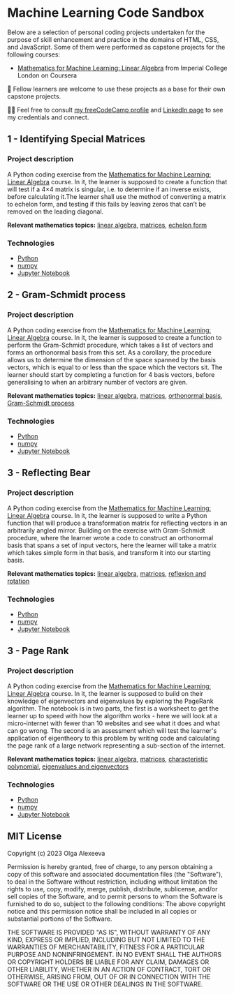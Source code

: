 # Machine Learning Code Sandbox
Below are a selection of personal coding projects undertaken for the purpose of skill enhancement and practice in the domains of HTML, CSS, and JavaScript. Some of them were performed as capstone projects for the following courses: 
- <a href="https://www.coursera.org/learn/linear-algebra-machine-learning">Mathematics for Machine Learning: Linear Algebra</a> from Imperial College London on Coursera

🌱 Fellow learners are welcome to use these projects as a base for their own capstone projects. 

👋🏻 Feel free to consult <a href="https://www.freecodecamp.org/olgaalexee">my freeCodeCamp profile</a> and <a href="https://www.linkedin.com/in/bookwormolga">LinkedIn page</a> to see my credentials and connect. 

## 1 - Identifying Special Matrices

### Project description
A Python coding exercise from the <a href="https://www.coursera.org/learn/linear-algebra-machine-learning">Mathematics for Machine Learning: Linear Algebra</a> course. In it, the learner is supposed to create a function that will test if a 4×4 matrix is singular, i.e. to determine if an inverse exists, before calculating it.The learner shall use the method of converting a matrix to echelon form, and testing if this fails by leaving zeros that can’t be removed on the leading diagonal.

<b>Relevant mathematics topics:</b> <a href="https://en.wikipedia.org/wiki/Linear_algebra#:~:text=Linear%20algebra%20is%20the%20branch,this%20case%2C%20a%20unique%20point">linear algebra</a>, <a href="https://en.wikipedia.org/wiki/Matrix_(mathematics)">matrices</a>, <a href="https://en.wikipedia.org/wiki/Row_echelon_form">echelon form</a>

### Technologies
- <a href="https://www.python.org/">Python</a>
- <a href="https://numpy.org/">numpy</a>
- <a href="https://jupyter.org/">Jupyter Notebook</a>

## 2 - Gram-Schmidt process

### Project description
A Python coding exercise from the <a href="https://www.coursera.org/learn/linear-algebra-machine-learning">Mathematics for Machine Learning: Linear Algebra</a> course. In it, the learner is supposed to create a function to perform the Gram-Schmidt procedure, which takes a list of vectors and forms an orthonormal basis from this set. As a corollary, the procedure allows us to determine the dimension of the space spanned by the basis vectors, which is equal to or less than the space which the vectors sit. The learner should start by completing a function for 4 basis vectors, before generalising to when an arbitrary number of vectors are given.

<b>Relevant mathematics topics:</b> <a href="https://en.wikipedia.org/wiki/Linear_algebra#:~:text=Linear%20algebra%20is%20the%20branch,this%20case%2C%20a%20unique%20point">linear algebra</a>, <a href="https://en.wikipedia.org/wiki/Matrix_(mathematics)">matrices</a>, <a href="https://en.wikipedia.org/wiki/Orthonormal_basis">orthonormal basis</a>, <a href="https://en.wikipedia.org/wiki/Gram%E2%80%93Schmidt_process">Gram-Schmidt process</a>

### Technologies
- <a href="https://www.python.org/">Python</a>
- <a href="https://numpy.org/">numpy</a>
- <a href="https://jupyter.org/">Jupyter Notebook</a>

## 3 - Reflecting Bear

### Project description
A Python coding exercise from the <a href="https://www.coursera.org/learn/linear-algebra-machine-learning">Mathematics for Machine Learning: Linear Algebra</a> course. In it, the learner is supposed to write a Python function that will produce a transformation matrix for reflecting vectors in an arbitrarily angled mirror. Building on the exercise with Gram-Schmidt procedure, where the learner wrote a code to construct an orthonormal basis that spans a set of input vectors, here the learner will take a matrix which takes simple form in that basis, and transform it into our starting basis.

<b>Relevant mathematics topics:</b> <a href="https://en.wikipedia.org/wiki/Linear_algebra#:~:text=Linear%20algebra%20is%20the%20branch,this%20case%2C%20a%20unique%20point">linear algebra</a>, <a href="https://en.wikipedia.org/wiki/Matrix_(mathematics)">matrices</a>, <a href="https://en.wikipedia.org/wiki/Rotations_and_reflections_in_two_dimensions">reflexion and rotation</a> 

### Technologies
- <a href="https://www.python.org/">Python</a>
- <a href="https://numpy.org/">numpy</a>
- <a href="https://jupyter.org/">Jupyter Notebook</a>

## 3 - Page Rank

### Project description
A Python coding exercise from the <a href="https://www.coursera.org/learn/linear-algebra-machine-learning">Mathematics for Machine Learning: Linear Algebra</a> course. In it, the learner is supposed to build on their knowledge of eigenvectors and  eigenvalues by exploring the PageRank algorithm. The notebook is in two parts, the first is a worksheet to get the learner up to  speed with how the algorithm works - here we will look at a  micro-internet with fewer than 10 websites and see what it does and what  can go wrong. The second is an assessment which will test the learner's application of  eigentheory to this problem by writing code and calculating the page  rank of a large network representing a sub-section of the internet.

<b>Relevant mathematics topics:</b> <a href="https://en.wikipedia.org/wiki/Linear_algebra#:~:text=Linear%20algebra%20is%20the%20branch,this%20case%2C%20a%20unique%20point">linear algebra</a>, <a href="https://en.wikipedia.org/wiki/Matrix_(mathematics)">matrices</a>, <a href="https://en.wikipedia.org/wiki/Characteristic_polynomial">characteristic polynomial</a>, <a href="https://en.wikipedia.org/wiki/Eigenvalues_and_eigenvectors">eigenvalues and eigenvectors</a>

### Technologies
- <a href="https://www.python.org/">Python</a>
- <a href="https://numpy.org/">numpy</a>
- <a href="https://jupyter.org/">Jupyter Notebook</a>

## MIT License

Copyright (c) 2023 Olga Alexeeva

Permission is hereby granted, free of charge, to any person obtaining a copy
of this software and associated documentation files (the "Software"), to deal
in the Software without restriction, including without limitation the rights
to use, copy, modify, merge, publish, distribute, sublicense, and/or sell
copies of the Software, and to permit persons to whom the Software is
furnished to do so, subject to the following conditions:
The above copyright notice and this permission notice shall be included in all
copies or substantial portions of the Software.

THE SOFTWARE IS PROVIDED "AS IS", WITHOUT WARRANTY OF ANY KIND, EXPRESS OR
IMPLIED, INCLUDING BUT NOT LIMITED TO THE WARRANTIES OF MERCHANTABILITY,
FITNESS FOR A PARTICULAR PURPOSE AND NONINFRINGEMENT. IN NO EVENT SHALL THE
AUTHORS OR COPYRIGHT HOLDERS BE LIABLE FOR ANY CLAIM, DAMAGES OR OTHER
LIABILITY, WHETHER IN AN ACTION OF CONTRACT, TORT OR OTHERWISE, ARISING FROM,
OUT OF OR IN CONNECTION WITH THE SOFTWARE OR THE USE OR OTHER DEALINGS IN THE
SOFTWARE.
